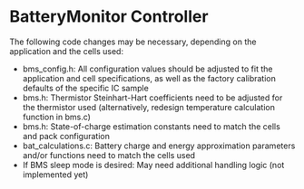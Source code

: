 # BatteryMonitor Controller

The following code changes may be necessary, depending on the application and the cells used:

- bms_config.h: All configuration values should be adjusted to fit the application and cell specifications, as well as the factory calibration defaults of the specific IC sample
- bms.h: Thermistor Steinhart-Hart coefficients need to be adjusted for the thermistor used (alternatively, redesign temperature calculation function in bms.c)
- bms.h: State-of-charge estimation constants need to match the cells and pack configuration
- bat_calculations.c: Battery charge and energy approximation parameters and/or functions need to match the cells used
- If BMS sleep mode is desired: May need additional handling logic (not implemented yet)